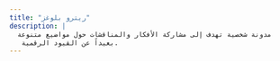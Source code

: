 ```yaml
---
title: "ريترو بلوغز"
description: |
  مدونة شخصية تهدف إلى مشاركة الأفكار والمناقشات حول مواضيع متنوعة
   بعيداً عن القيود الرقمية.
---
```







